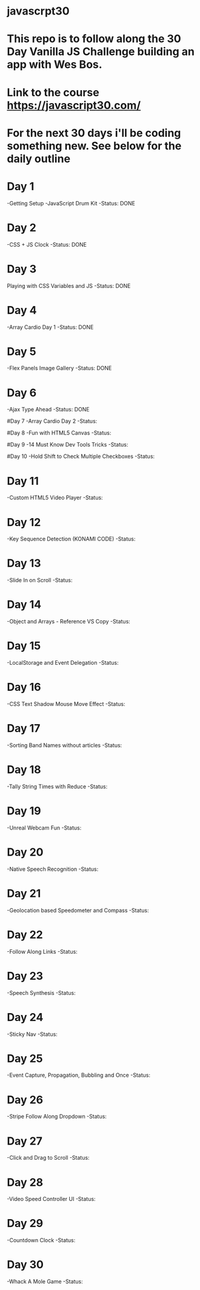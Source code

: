 # javascrpt30

# This repo is to follow along the 30 Day Vanilla JS Challenge building an app with Wes Bos.
# Link to the course https://javascript30.com/
# For the next 30 days i'll be coding something new. See below for the daily outline

# Day 1
-Getting Setup
-JavaScript Drum Kit
-Status: DONE

# Day 2
-CSS + JS Clock
-Status: DONE

# Day 3
Playing with CSS Variables and JS
-Status: DONE

# Day 4
-Array Cardio Day 1
-Status: DONE

# Day 5
-Flex Panels Image Gallery
-Status: DONE

# Day 6
-Ajax Type Ahead
-Status: DONE

#Day 7
-Array Cardio Day 2
-Status:

#Day 8
-Fun with HTML5 Canvas
-Status:

#Day 9
-14 Must Know Dev Tools Tricks
-Status:

#Day 10
-Hold Shift to Check Multiple Checkboxes
-Status:

# Day 11
-Custom HTML5 Video Player
-Status:

# Day 12
-Key Sequence Detection (KONAMI CODE)
-Status:

# Day 13
-Slide In on Scroll
-Status:

# Day 14
-Object and Arrays - Reference VS Copy
-Status:

# Day 15
-LocalStorage and Event Delegation
-Status:

# Day 16
-CSS Text Shadow Mouse Move Effect
-Status:

# Day 17
-Sorting Band Names without articles
-Status:

# Day 18
-Tally String Times with Reduce
-Status:

# Day 19
-Unreal Webcam Fun
-Status:

# Day 20
-Native Speech Recognition
-Status:

# Day 21
-Geolocation based Speedometer and Compass
-Status:

# Day 22
-Follow Along Links
-Status:

# Day 23
-Speech Synthesis
-Status:

# Day 24
-Sticky Nav
-Status:

# Day 25
-Event Capture, Propagation, Bubbling and Once
-Status:

# Day 26
-Stripe Follow Along Dropdown
-Status:

# Day 27
-Click and Drag to Scroll
-Status:

# Day 28
-Video Speed Controller UI
-Status:

# Day 29
-Countdown Clock
-Status:

# Day 30
-Whack A Mole Game
-Status:
